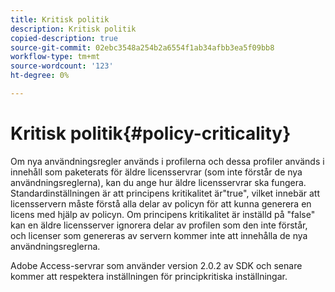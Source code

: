 ```yaml
---
title: Kritisk politik
description: Kritisk politik
copied-description: true
source-git-commit: 02ebc3548a254b2a6554f1ab34afbb3ea5f09bb8
workflow-type: tm+mt
source-wordcount: '123'
ht-degree: 0%

---
```


# Kritisk politik{#policy-criticality}

Om nya användningsregler används i profilerna och dessa profiler används i innehåll som paketerats för äldre licensservrar (som inte förstår de nya användningsreglerna), kan du ange hur äldre licensservrar ska fungera. Standardinställningen är att principens kritikalitet är&quot;true&quot;, vilket innebär att licensservern måste förstå alla delar av policyn för att kunna generera en licens med hjälp av policyn. Om principens kritikalitet är inställd på &quot;false&quot; kan en äldre licensserver ignorera delar av profilen som den inte förstår, och licenser som genereras av servern kommer inte att innehålla de nya användningsreglerna.

Adobe Access-servrar som använder version 2.0.2 av SDK och senare kommer att respektera inställningen för principkritiska inställningar.
